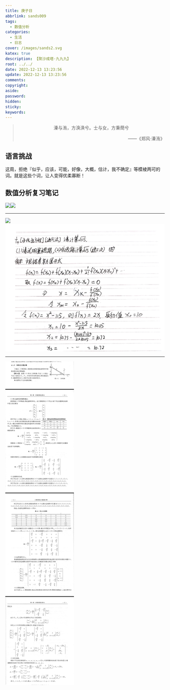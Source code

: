 ```yaml
---
title: 庚子日
abbrlink: sands009
tags:
  - 数值分析
categories:
  - 生活
  - 日志
cover: /images/sands2.svg
katex: true
description: 【聚沙成塔·九九九】
root: ../../
date: 2022-12-13 13:23:56
update: 2022-12-13 13:23:56
comments:
copyright:
aside:
password:
hidden:
sticky:
keywords:
---
```


> <center>溱与洧，方涣涣兮。士与女，方秉蕳兮</center>
> <p align="right">——《郑风·溱洧》</p>
## 语言挑战
这周，拒绝『似乎，应该，可能，好像，大概，估计，我不确定』等模棱两可的词。就是这些个词，让人变得优柔寡断！


## 数值分析复习笔记
![](../../../images/20221012/IMG_20221213_170356.jpg)![](../../../images/20221012/IMG_20221213_170403.jpg)

------
![](../../../images/20221012/IMG_20221213_210649.jpg)
![](../../../images/20221012/IMG_20221213_210751.jpg)

-----
![](../../../images/20221012/Screenshot_2022-12-13-21-06-13-461-edit_com.tencent.mm.jpg)
